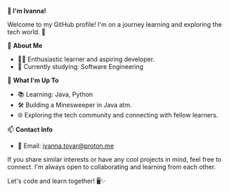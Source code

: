 **👋 I'm Ivanna!**

Welcome to my GitHub profile! I'm on a journey learning and exploring the tech world. 🚀

🌟 **About Me**

- 👩‍💻 Enthusiastic learner and aspiring developer.
- 🌱 Currently studying: Software Engineering

🔭 **What I'm Up To**

- 📚 Learning: Java, Python
- 🛠️ Building a Minesweeper in Java atm.
- 🌐 Exploring the tech community and connecting with fellow learners.

📫 **Contact Info**
- 📧 Email: ivanna.tovar@proton.me

If you share similar interests or have any cool projects in mind, feel free to connect. I'm always open to collaborating and learning from each other.

Let's code and learn together! 🖥️✨
